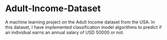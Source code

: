 # Adult-Income-Dataset
A machine learning project on the Adult Income dataset from the USA. In this dataset, I have implemented classification model algorithms to predict if an individual earns an annual salary of USD 50000 or not.
